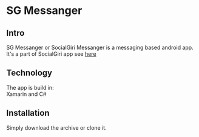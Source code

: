 # SG Messanger


## Intro
SG Messanger or SocialGiri Messanger is a messaging based android app. It's a part of SocialGiri app see [here](https://github.com/RecaIndia/SocialGiri)

## Technology
The app is build in: <br>
Xamarin and C#

## Installation
Simply download the archive or clone it.
